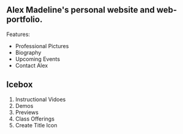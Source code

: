 ## Alex Madeline's personal website and web-portfolio.

Features:
- Professional Pictures
- Biography
- Upcoming Events
- Contact Alex

## Icebox
1. Instructional Vidoes
2. Demos
3. Previews 
4. Class Offerings
5. Create Title Icon


